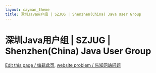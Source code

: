 ```yaml
---
layout: cayman_theme
title: 深圳Java用户组 | SZJUG | Shenzhen(China) Java User Group
---
```


# 深圳Java用户组 | SZJUG | Shenzhen(China) Java User Group

[Edit this page / 编辑此页](https://github.com/szjug/szjug.github.io/edit/master/index.md),
[website problem / 告知网站问题](https://github.com/szjug/szjug.github.io/issues)
